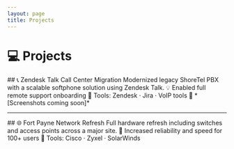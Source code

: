 ```yaml
---
layout: page
title: Projects
---
```


<link href="https://unpkg.com/aos@2.3.4/dist/aos.css" rel="stylesheet">
<script src="https://unpkg.com/aos@2.3.4/dist/aos.js"></script>
<script>
  document.addEventListener('DOMContentLoaded', function () {
    AOS.init();
  });
</script>

# 💻 Projects

<div data-aos="fade-right">
## 📞 Zendesk Talk Call Center Migration
Modernized legacy ShoreTel PBX with a scalable softphone solution using Zendesk Talk.  
💡 Enabled full remote support onboarding  
🔧 Tools: Zendesk · Jira · VoIP tools  
📸 *[Screenshots coming soon]*
</div>

---

<div data-aos="fade-left" data-aos-delay="150">
## 🌐 Fort Payne Network Refresh
Full hardware refresh including switches and access points across a major site.  
📡 Increased reliability and speed for 100+ users  
🔧 Tools: Cisco · Zyxel · SolarWinds
</div>
